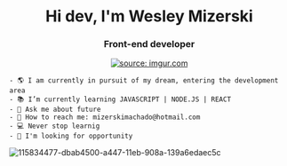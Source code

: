 <div align="center">
  <h1> Hi dev, I'm Wesley Mizerski </h1> 
 <h3> Front-end developer</h3>
 <a href="https://imgur.com/zj9h8ec"><img src="https://i.imgur.com/zj9h8ec.png" title="source: imgur.com" /></a>
 </div>
  <div align="start">
    
    - 🌎 I am currently in pursuit of my dream, entering the development area             
    - 📚 I’m currently learning JAVASCRIPT | NODE.JS | REACT 
    - 🚀 Ask me about future
    - 📲 How to reach me: mizerskimachado@hotmail.com
    - 💻 Never stop learnig
    - 👔 I'm looking for opportunity
  </div>
</div>
</ul>


![115834477-dbab4500-a447-11eb-908a-139a6edaec5c](https://user-images.githubusercontent.com/58005471/172791334-7b4c6afe-6f78-4788-8d43-815f97cfd978.gif)
